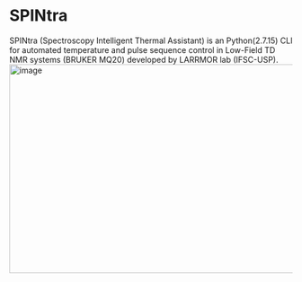 # SPINtra
SPINtra (Spectroscopy Intelligent Thermal Assistant) is an Python(2.7.15) CLI for automated temperature and pulse sequence control in Low-Field TD NMR systems (BRUKER MQ20) developed by LARRMOR lab (IFSC-USP). 
<img width="1817" height="372" alt="image" src="https://github.com/user-attachments/assets/b9d05940-9621-42a4-8324-5ce921973733" />

